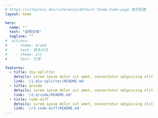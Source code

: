 ```yaml
---
# https://vitepress.dev/reference/default-theme-home-page 首页配置
layout: home

hero:
  name: ""
  text: "说明文档"
  tagline: ""
#  actions:
#    - theme: brand
#      text: 联系方式
#    - theme: alt
#      text: 打赏

features:
  - title: div-splitter
    details: Lorem ipsum dolor sit amet, consectetur adipiscing elit
    link: '/1.div-splitter/README.md'
  - title: qrcode
    details: Lorem ipsum dolor sit amet, consectetur adipiscing elit
    link: '/2.qrcode/README.md'
  - title: code-diff
    details: Lorem ipsum dolor sit amet, consectetur adipiscing elit
    link: '//3.code-diff/README.md'
---
```


